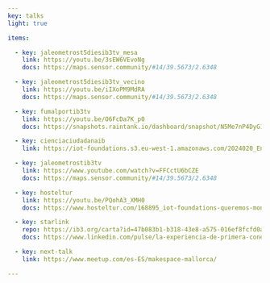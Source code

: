 ```yaml
---
key: talks
light: true

items:

  - key: jaleometrost5diesib3tv_mesa
    link: https://youtu.be/3sEW6VEvoNg
    docs: https://maps.sensor.community/#14/39.5673/2.6348

  - key: jaleometrost5diesib3tv_vecino
    link: https://youtu.be/iIXoPM9MdRA
    docs: https://maps.sensor.community/#14/39.5673/2.6348

  - key: fumalportib3tv
    link: https://youtu.be/O6FcDa7K_p0
    docs: https://snapshots.raintank.io/dashboard/snapshot/N5Me7nP4DyG1WnO2U1ZJrBEkHdshVX3I

  - key: cienciaciudadanaib
    link: https://iot-foundations.s3.eu-west-1.amazonaws.com/2024020_EntrevistaIB3Radio.mp3

  - key: jaleometrostib3tv
    link: https://www.youtube.com/watch?v=FFCctU6bCZE
    docs: https://maps.sensor.community/#14/39.5673/2.6348

  - key: hosteltur
    link: https://youtu.be/PQohA3_XMH0
    docs: https://www.hosteltur.com/168895_iot-foundations-queremos-monitorizar-los-activos-de-empresas-turisticas.html    

  - key: starlink
    repo: https://ib3.org/carta?id=47b083b1-b318-43e8-a575-016ef8fcfd0a&type=RADIO&t=480
    docs: https://www.linkedin.com/pulse/la-experiencia-de-primera-conexi%C3%B3n-starlink-desde-orts-garc%C3%ADa

  - key: next-talk
    link: https://www.meetup.com/es-ES/makespace-mallorca/

---
```

